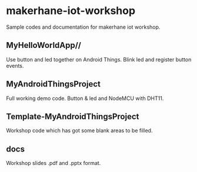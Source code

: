 # makerhane-iot-workshop
Sample codes and documentation for makerhane iot workshop.

## MyHelloWorldApp//
Use button and led together on Android Things. Blink led and register button events.

## MyAndroidThingsProject
Full working demo code. Button & led and NodeMCU with DHT11.

## Template-MyAndroidThingsProject
Workshop code which has got some blank areas to be filled.

## docs
Workshop slides .pdf and .pptx format.


